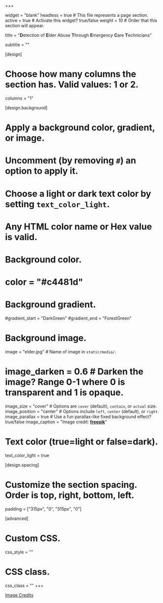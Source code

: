 +++

widget = "blank" 
headless = true  # This file represents a page section.
active = true  # Activate this widget? true/false
weight = 10  # Order that this section will appear.

title = "**D**etection of **E**lder Abuse **T**hrough **E**mergency **C**are **T**echnicians"

subtitle = ""

[design]
  # Choose how many columns the section has. Valid values: 1 or 2.
  columns = "1"

[design.background]
  # Apply a background color, gradient, or image.
  #   Uncomment (by removing `#`) an option to apply it.
  #   Choose a light or dark text color by setting `text_color_light`.
  #   Any HTML color name or Hex value is valid.

  # Background color.
   # color = "#c4481d"
  
  # Background gradient.
   #gradient_start = "DarkGreen"
   #gradient_end = "ForestGreen"
  
  # Background image.
   image = "elder.jpg"  # Name of image in `static/media/`.
   # image_darken = 0.6  # Darken the image? Range 0-1 where 0 is transparent and 1 is opaque.
   image_size = "cover"  #  Options are `cover` (default), `contain`, or `actual` size.
   image_position = "center"  # Options include `left`, `center` (default), or `right`.
   image_parallax = true  # Use a fun parallax-like fixed background effect? true/false
   image_caption = "Image credit: [**freepik**](www.freepik.com)"
   
  # Text color (true=light or false=dark).
  text_color_light = true

[design.spacing]
  # Customize the section spacing. Order is top, right, bottom, left.
  padding = ["315px", "0", "315px", "0"]

[advanced]
 # Custom CSS. 
 css_style = ""
 
 # CSS class.
 css_class = ""
+++


[Image Credits](https://www.freepik.com/photos/)

